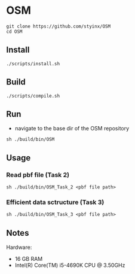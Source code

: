 # OSM

```
git clone https://github.com/styinx/OSM
cd OSM
```

## Install

```
./scripts/install.sh
```

## Build 

```
./scripts/compile.sh
```

## Run

- navigate to the base dir of the OSM repository

```
sh ./build/bin/OSM
```

## Usage

### Read pbf file (Task 2)

```
sh ./build/bin/OSM_Task_2 <pbf file path> 
```

### Efficient data sctructure (Task 3)

```
sh ./build/bin/OSM_Task_3 <pbf file path>
```

## Notes

Hardware:
  - 16 GB RAM
  - Intel(R) Core(TM) i5-4690K CPU @ 3.50GHz
